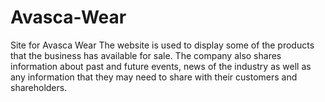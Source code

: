 # Avasca-Wear
Site for Avasca Wear
The website is used to display some of the products that the business has available for sale. 
The company also shares information about past and future events, news of the industry as well as any information that they may need to share with their customers and shareholders.

